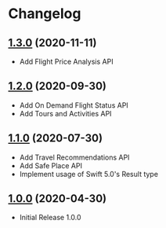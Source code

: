 # Changelog

## [1.3.0](https://github.com/amadeus4dev/amadeus-ios/tree/1.3.0) (2020-11-11)

- Add Flight Price Analysis API

## [1.2.0](https://github.com/amadeus4dev/amadeus-ios/tree/1.2.0) (2020-09-30)

- Add On Demand Flight Status API
- Add Tours and Activities API

## [1.1.0](https://github.com/amadeus4dev/amadeus-ios/tree/1.1.0) (2020-07-30)

- Add Travel Recommendations API
- Add Safe Place API
- Implement usage of Swift 5.0's Result type

## [1.0.0](https://github.com/amadeus4dev/amadeus-ios/tree/1.0.0) (2020-04-30)

- Initial Release 1.0.0
